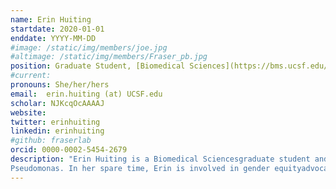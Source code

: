 ```yaml
---
name: Erin Huiting
startdate: 2020-01-01
enddate: YYYY-MM-DD
#image: /static/img/members/joe.jpg
#altimage: /static/img/members/Fraser_pb.jpg
position: Graduate Student, [Biomedical Sciences](https://bms.ucsf.edu/)
#current:
pronouns: She/her/hers
email: 	erin.huiting (at) UCSF.edu
scholar: NJKcqOcAAAAJ
website:
twitter: erinhuiting
linkedin: erinhuiting
#github: fraserlab
orcid: 0000-0002-5454-2679
description: "Erin Huiting is a Biomedical Sciencesgraduate student and joined the Bondy-Denomy lab in July 2020. Erin grew up in the mountains of Evergreen, Colorado and pursued a degree in Molecular Biology at Colgate University (sadly, she did not receive any free toothpaste). Prior to and following graduation, she worked at the NIH studying the persistence of HIV reservoirs and anti-viral host immunity, as well as the efficacy of HIV cure strategies in human clinical trials, within the lab of [Drs. Tae-Wook Chun and Anthony Fauci](https://www.niaid.nih.gov/research/lab-immunoregulation). As an [NSF](https://www.nsfgrfp.org/) Fellow in the Bondy-Denomy lab, Erin will continue studying immunology and host-pathogen interactions. She is excited to study new bacterial immune systems within native host organisms, especially uncovering how the cyclic oligonucleotide-based anti-phage signalingsystem (CBASS) works in
Pseudomonas. In her spare time, Erin is involved in gender equityadvocacy, exploring the outdoors, or playing/watching soccer."
---
```

